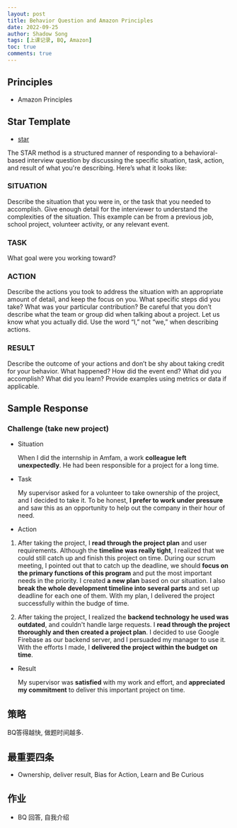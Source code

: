 ```yaml
---
layout: post 
title: Behavior Question and Amazon Principles
date: 2022-09-25
author: Shadow Song
tags: [上课记录, BQ, Amazon]
toc: true
comments: true
---
```


## Principles

- Amazon Principles

## Star Template

- [star](https://www.amazon.jobs/en/landing_pages/in-person-interview)

The STAR method is a structured manner of responding to a behavioral-based interview question by discussing the specific situation, task, action, and result of what you're describing. Here’s what it looks like:

 
### SITUATION

Describe the situation that you were in, or the task that you needed to accomplish. Give enough detail for the interviewer to understand the complexities of the situation. This example can be from a previous job, school project, volunteer activity, or any relevant event.

 
### TASK

What goal were you working toward?

 
### ACTION

Describe the actions you took to address the situation with an appropriate amount of detail, and keep the focus on you. What specific steps did you take? What was your particular contribution? Be careful that you don’t describe what the team or group did when talking about a project. Let us know what you actually did. Use the word “I,” not “we,” when describing actions.

 
### RESULT

Describe the outcome of your actions and don’t be shy about taking credit for your behavior. What happened? How did the event end? What did you accomplish? What did you learn? Provide examples using metrics or data if applicable.

## Sample Response

### Challenge (take new project)

- Situation

	When I did the internship in Amfam, a work **colleague left unexpectedly**. He had been responsible for a project for a long time. 

- Task

	My supervisor asked for a volunteer to take ownership of the project, and I decided to take it. To be honest, **I prefer to work under pressure** and saw this as an opportunity to help out the company in their hour of need. 

- Action

1. After taking the project, I **read through the project plan** and user requirements. Although the **timeline was really tight**, I realized that we could still catch up and finish this project on time. During our scrum meeting, I pointed out that to catch up the deadline, we should **focus on the primary functions of this program** and put the most important needs in the priority. I created **a new plan** based on our situation. I also **break the whole development timeline into several parts** and set up deadline for each one of them. With my plan, I delivered the project successfully within the budge of time. 

2. After taking the project, I realized the **backend technology he used was outdated**, and couldn't handle large requests. I **read through the project thoroughly and then created a project plan**. I decided to use Google Firebase as our backend server, and I persuaded my manager to use it. With the efforts I made, I **delivered the project within the budget on time**. 

- Result

	My supervisor was **satisfied** with my work and effort, and **appreciated my commitment** to deliver this important project on time. 
	
## 策略

BQ答得越快, 做题时间越多. 

## 最重要四条

- Ownership, deliver result, Bias for Action, Learn and Be Curious
	
## 作业

- BQ 回答, 自我介绍